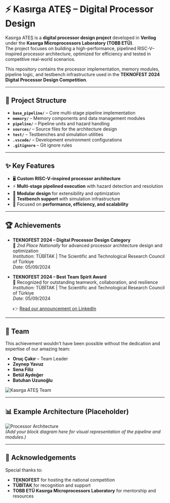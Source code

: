 # ⚡ Kasırga ATEŞ – Digital Processor Design

Kasırga ATEŞ is a **digital processor design project** developed in **Verilog** under the **Kasırga Microprocessors Laboratory (TOBB ETÜ)**.  
The project focuses on building a high-performance, pipelined RISC-V–inspired processor architecture, optimized for efficiency and tested in competitive real-world scenarios.

This repository contains the processor implementation, memory modules, pipeline logic, and testbench infrastructure used in the **TEKNOFEST 2024 Digital Processor Design Competition**.

---

## 📂 Project Structure

- **`base_pipeline/`** – Core multi-stage pipeline implementation  
- **`memory/`** – Memory components and data management modules  
- **`pipeline/`** – Pipeline units and hazard handling  
- **`sources/`** – Source files for the architecture design  
- **`test/`** – Testbenches and simulation utilities  
- **`.vscode/`** – Development environment configurations  
- **`.gitignore`** – Git ignore rules
  
---

## ✨ Key Features

- 🖥️ **Custom RISC-V–inspired processor architecture**  
- ⚡ **Multi-stage pipelined execution** with hazard detection and resolution  
- 🔄 **Modular design** for extensibility and optimization  
- 🧪 **Testbench support** with simulation infrastructure  
- 🎯 Focused on **performance, efficiency, and scalability**  

---

## 🏆 Achievements

- **TEKNOFEST 2024 – Digital Processor Design Category**  
  🥈 *2nd Place Nationally* for advanced processor architecture design and optimization  
  *Institution:* TÜBİTAK | The Scientific and Technological Research Council of Türkiye  
  *Date:* 05/09/2024  

- **TEKNOFEST 2024 – Best Team Spirit Award**  
  🏅 Recognized for outstanding teamwork, collaboration, and resilience  
  *Institution:* TÜBİTAK | The Scientific and Technological Research Council of Türkiye  
  *Date:* 05/09/2024

  👉 [Read our announcement on LinkedIn](https://www.linkedin.com/feed/update/urn:li:activity:7331327321959809026/)

---

## 👥 Team

This achievement wouldn't have been possible without the dedication and expertise of our amazing team:  

- **Oruç Çakır** – Team Leader  
- **Zeynep Yavuz**  
- **Sena Filiz**  
- **Betül Aydeğer**  
- **Batuhan Uzunoğlu**

![Kasırga ATEŞ Team](kasirga_ates_team.jpg)

---

## 📊 Example Architecture (Placeholder)

![Processor Architecture](docs/architecture.png)  
*(Add your block diagram here for visual representation of the pipeline and modules.)*

---

## 🙏 Acknowledgements

Special thanks to:  
- **TEKNOFEST** for hosting the national competition  
- **TÜBİTAK** for recognition and support  
- **TOBB ETÜ Kasırga Microprocessors Laboratory** for mentorship and resources
